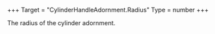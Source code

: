 +++
Target = "CylinderHandleAdornment.Radius"
Type = number
+++

The radius of the cylinder adornment.